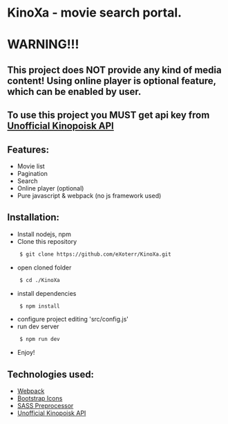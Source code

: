 # **KinoXa** - movie search portal.

# **WARNING!!!**
## This project does NOT provide any kind of media content! Using online player is optional feature, which can be enabled by user.

## To use this project you MUST get api key from [Unofficial Kinopoisk API](https://kinopoiskapiunofficial.tech)

## Features:
- Movie list
- Pagination
- Search
- Online player (optional)
- Pure javascript & webpack (no js framework used)

## Installation:
- Install nodejs, npm
- Clone this repository
```bash
    $ git clone https://github.com/eXoterr/KinoXa.git
```
- open cloned folder
```bash
    $ cd ./KinoXa
```
- install dependencies
```bash
    $ npm install
```

- configure project editing 'src/config.js'
- run dev server
```bash
    $ npm run dev
```
- Enjoy!


## Technologies used:
- [Webpack](https://webpack.js.org/)
- [Bootstrap Icons](https://icons.getbootstrap.com/)
- [SASS Preprocessor](https://sass-lang.com/)
- [Unofficial Kinopoisk API](https://kinopoiskapiunofficial.tech/)